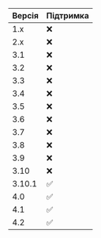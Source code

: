 | Версія  | Підтримка          |
| ------- | ------------------ |
| 1.x     | :x:                  |
| 2.x     | :x:                  |
| 3.1     | :x:                  |
| 3.2     | :x:                  |
| 3.3     | :x:                  |
| 3.4     | :x:                  |
| 3.5     | :x:                  |
| 3.6     | :x:                  |
| 3.7     | :x:                  |
| 3.8     | :x:                  |
| 3.9     | :x:                  |
| 3.10    | :x:                  |
| 3.10.1  | :white_check_mark:                  |
| 4.0     | :white_check_mark:                  |
| 4.1     | :white_check_mark:                  |
| 4.2     | :white_check_mark:                  |
